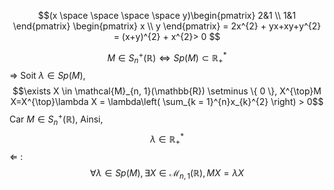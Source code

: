 $$(x \space \space \space \space  y)\begin{pmatrix}
2&1 \\
1&1
\end{pmatrix} \begin{pmatrix}
x \\
y
\end{pmatrix} = 
2x^{2} + yx+xy+y^{2} = (x+y)^{2} + x^{2}> 0
$$

$$M \in S_{n}^{+ }(\mathbb{R})\Leftrightarrow Sp(M) \subset \mathbb{R}_{+}^{*} $$
$\Rightarrow$
Soit $\lambda \in Sp(M)$,
$$\exists X \in \mathcal{M}_{n, 1}(\mathbb{R}) \setminus \{ 0 \}, X^{\top}M X=X^{\top}\lambda X = \lambda\left( \sum_{k = 1}^{n}x_{k}^{2} \right) > 0$$
Car $M \in S_{n}^{+}(\mathbb{R})$, 
Ainsi, 
$$\lambda \in \mathbb{R}_{+}^{*}$$
$\Leftarrow$ : 
$$\forall \lambda \in Sp(M), \exists X \in \mathcal{M}_{n, 1}(\mathbb{R}), MX = \lambda X$$
